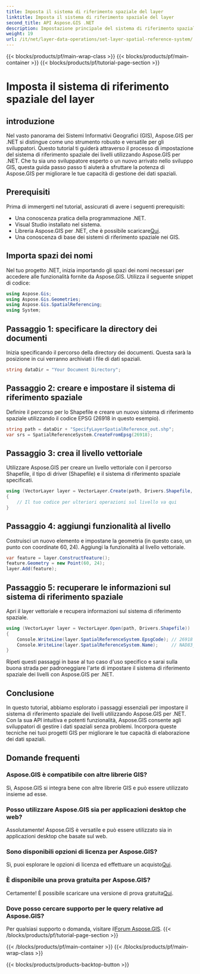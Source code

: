 ```yaml
---
title: Imposta il sistema di riferimento spaziale del layer
linktitle: Imposta il sistema di riferimento spaziale del layer
second_title: API Aspose.GIS .NET
description: Impostazione principale del sistema di riferimento spaziale dei livelli con Aspose.GIS per .NET. Migliora i tuoi progetti GIS con questo tutorial passo passo.
weight: 19
url: /it/net/layer-data-operations/set-layer-spatial-reference-system/
---
```


{{< blocks/products/pf/main-wrap-class >}}
{{< blocks/products/pf/main-container >}}
{{< blocks/products/pf/tutorial-page-section >}}

# Imposta il sistema di riferimento spaziale del layer

## introduzione
Nel vasto panorama dei Sistemi Informativi Geografici (GIS), Aspose.GIS per .NET si distingue come uno strumento robusto e versatile per gli sviluppatori. Questo tutorial ti guiderà attraverso il processo di impostazione del sistema di riferimento spaziale dei livelli utilizzando Aspose.GIS per .NET. Che tu sia uno sviluppatore esperto o un nuovo arrivato nello sviluppo GIS, questa guida passo passo ti aiuterà a sfruttare la potenza di Aspose.GIS per migliorare le tue capacità di gestione dei dati spaziali.
## Prerequisiti
Prima di immergerti nel tutorial, assicurati di avere i seguenti prerequisiti:
- Una conoscenza pratica della programmazione .NET.
- Visual Studio installato nel sistema.
-  Libreria Aspose.GIS per .NET, che è possibile scaricare[Qui](https://releases.aspose.com/gis/net/).
- Una conoscenza di base dei sistemi di riferimento spaziale nei GIS.
## Importa spazi dei nomi
Nel tuo progetto .NET, inizia importando gli spazi dei nomi necessari per accedere alle funzionalità fornite da Aspose.GIS. Utilizza il seguente snippet di codice:
```csharp
using Aspose.Gis;
using Aspose.Gis.Geometries;
using Aspose.Gis.SpatialReferencing;
using System;
```
## Passaggio 1: specificare la directory dei documenti
Inizia specificando il percorso della directory dei documenti. Questa sarà la posizione in cui verranno archiviati i file di dati spaziali.
```csharp
string dataDir = "Your Document Directory";
```
## Passaggio 2: creare e impostare il sistema di riferimento spaziale
Definire il percorso per lo Shapefile e creare un nuovo sistema di riferimento spaziale utilizzando il codice EPSG (26918 in questo esempio).
```csharp
string path = dataDir + "SpecifyLayerSpatialReference_out.shp";
var srs = SpatialReferenceSystem.CreateFromEpsg(26918);
```
## Passaggio 3: crea il livello vettoriale
Utilizzare Aspose.GIS per creare un livello vettoriale con il percorso Shapefile, il tipo di driver (Shapefile) e il sistema di riferimento spaziale specificati.
```csharp
using (VectorLayer layer = VectorLayer.Create(path, Drivers.Shapefile, srs))
{
    // Il tuo codice per ulteriori operazioni sul livello va qui
}
```
## Passaggio 4: aggiungi funzionalità al livello
Costruisci un nuovo elemento e impostane la geometria (in questo caso, un punto con coordinate 60, 24). Aggiungi la funzionalità al livello vettoriale.
```csharp
var feature = layer.ConstructFeature();
feature.Geometry = new Point(60, 24);
layer.Add(feature);
```
## Passaggio 5: recuperare le informazioni sul sistema di riferimento spaziale
Apri il layer vettoriale e recupera informazioni sul sistema di riferimento spaziale.
```csharp
using (VectorLayer layer = VectorLayer.Open(path, Drivers.Shapefile))
{
    Console.WriteLine(layer.SpatialReferenceSystem.EpsgCode); // 26918
    Console.WriteLine(layer.SpatialReferenceSystem.Name);     // NAD83_UTM_zone_18N
}
```
Ripeti questi passaggi in base al tuo caso d'uso specifico e sarai sulla buona strada per padroneggiare l'arte di impostare il sistema di riferimento spaziale dei livelli con Aspose.GIS per .NET.
## Conclusione
In questo tutorial, abbiamo esplorato i passaggi essenziali per impostare il sistema di riferimento spaziale dei livelli utilizzando Aspose.GIS per .NET. Con la sua API intuitiva e potenti funzionalità, Aspose.GIS consente agli sviluppatori di gestire i dati spaziali senza problemi. Incorpora queste tecniche nei tuoi progetti GIS per migliorare le tue capacità di elaborazione dei dati spaziali.
## Domande frequenti
### Aspose.GIS è compatibile con altre librerie GIS?
Sì, Aspose.GIS si integra bene con altre librerie GIS e può essere utilizzato insieme ad esse.
### Posso utilizzare Aspose.GIS sia per applicazioni desktop che web?
Assolutamente! Aspose.GIS è versatile e può essere utilizzato sia in applicazioni desktop che basate sul web.
### Sono disponibili opzioni di licenza per Aspose.GIS?
 Sì, puoi esplorare le opzioni di licenza ed effettuare un acquisto[Qui](https://purchase.aspose.com/buy).
### È disponibile una prova gratuita per Aspose.GIS?
 Certamente! È possibile scaricare una versione di prova gratuita[Qui](https://releases.aspose.com/).
### Dove posso cercare supporto per le query relative ad Aspose.GIS?
 Per qualsiasi supporto o domanda, visitare il[Forum Aspose.GIS](https://forum.aspose.com/c/gis/33).
{{< /blocks/products/pf/tutorial-page-section >}}

{{< /blocks/products/pf/main-container >}}
{{< /blocks/products/pf/main-wrap-class >}}

{{< blocks/products/products-backtop-button >}}
